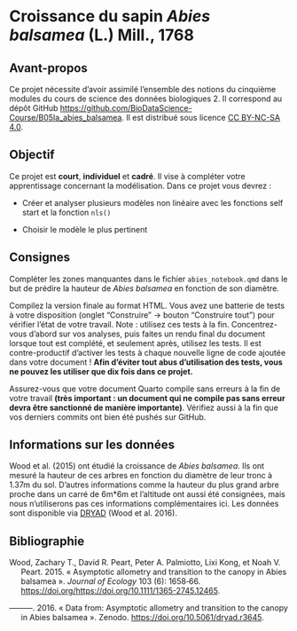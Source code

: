 Croissance du sapin *Abies balsamea* (L.) Mill., 1768
================

<!-- DO NOT EDIT .md FILE-->

## Avant-propos

Ce projet nécessite d’avoir assimilé l’ensemble des notions du cinquième
modules du cours de science des données biologiques 2. Il correspond au
dépôt GitHub
<https://github.com/BioDataScience-Course/B05Ia_abies_balsamea>. Il est
distribué sous licence [CC BY-NC-SA
4.0](https://creativecommons.org/licenses/by-nc-sa/4.0/).

## Objectif

Ce projet est **court**, **individuel** et **cadré**. Il vise à
compléter votre apprentissage concernant la modélisation. Dans ce projet
vous devrez :

- Créer et analyser plusieurs modèles non linéaire avec les fonctions
  self start et la fonction `nls()`

- Choisir le modèle le plus pertinent

## Consignes

Compléter les zones manquantes dans le fichier `abies_notebook.qmd` dans
le but de prédire la hauteur de *Abies balsamea* en fonction de son
diamètre.

Compilez la version finale au format HTML. Vous avez une batterie de
tests à votre disposition (onglet “Construire” -\> bouton “Construire
tout”) pour vérifier l’état de votre travail. Note : utilisez ces tests
à la fin. Concentrez-vous d’abord sur vos analyses, puis faites un rendu
final du document lorsque tout est complété, et seulement après,
utilisez les tests. Il est contre-productif d’activer les tests à chaque
nouvelle ligne de code ajoutée dans votre document ! **Afin d’éviter
tout abus d’utilisation des tests, vous ne pouvez les utiliser que dix
fois dans ce projet.**

Assurez-vous que votre document Quarto compile sans erreurs à la fin de
votre travail **(très important : un document qui ne compile pas sans
erreur devra être sanctionné de manière importante)**. Vérifiez aussi à
la fin que vos derniers commits ont bien été pushés sur GitHub.

## Informations sur les données

Wood et al. (2015) ont étudié la croissance de *Abies balsamea*. Ils ont
mesuré la hauteur de ces arbres en fonction du diamètre de leur tronc à
1.37m du sol. D’autres informations comme la hauteur du plus grand arbre
proche dans un carré de 6m\*6m et l’altitude ont aussi été consignées,
mais nous n’utiliserons pas ces informations complémentaires ici. Les
données sont disponible via [DRYAD](https://doi.org/10.5061/dryad.r3645)
(Wood et al. 2016).

## Bibliographie

<div id="refs" class="references csl-bib-body hanging-indent">

<div id="ref-wood_2015" class="csl-entry">

Wood, Zachary T., David R. Peart, Peter A. Palmiotto, Lixi Kong, et Noah
V. Peart. 2015. « Asymptotic allometry and transition to the canopy in
Abies balsamea ». *Journal of Ecology* 103 (6): 1658‑66.
https://doi.org/<https://doi.org/10.1111/1365-2745.12465>.

</div>

<div id="ref-wood_data_2016" class="csl-entry">

———. 2016. « Data from: Asymptotic allometry and transition to the
canopy in Abies balsamea ». Zenodo.
<https://doi.org/10.5061/dryad.r3645>.

</div>

</div>
